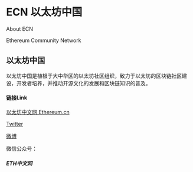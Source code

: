 # ECN 以太坊中国
About ECN

Ethereum Community Network
## 以太坊中国
以太坊中国是植根于大中华区的以太坊社区组织，致力于以太坊的区块链社区建设，开发者培养，并推动开源文化的发展和区块链知识的普及。












#### 链接Link

[以太坊中文网 Ethereum.cn](https://ethereum.cn)

[Twitter](https://twitter.com/Ethereum_CN)

[微博](https://weibo.com/EthereumCN)

微信公众号： 
##### ETH中文网




